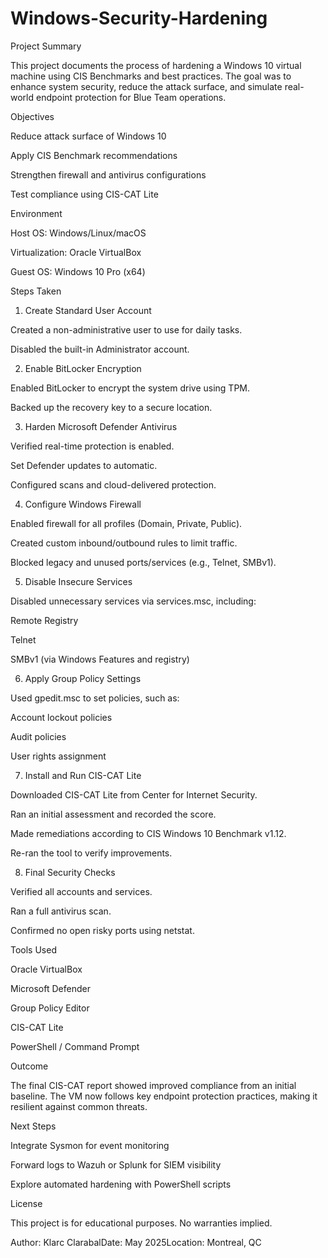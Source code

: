 # Windows-Security-Hardening

Project Summary

This project documents the process of hardening a Windows 10 virtual machine using CIS Benchmarks and best practices. The goal was to enhance system security, reduce the attack surface, and simulate real-world endpoint protection for Blue Team operations.

Objectives

Reduce attack surface of Windows 10

Apply CIS Benchmark recommendations

Strengthen firewall and antivirus configurations

Test compliance using CIS-CAT Lite

Environment

Host OS: Windows/Linux/macOS

Virtualization: Oracle VirtualBox

Guest OS: Windows 10 Pro (x64)

Steps Taken

1. Create Standard User Account

Created a non-administrative user to use for daily tasks.

Disabled the built-in Administrator account.

2. Enable BitLocker Encryption

Enabled BitLocker to encrypt the system drive using TPM.

Backed up the recovery key to a secure location.

3. Harden Microsoft Defender Antivirus

Verified real-time protection is enabled.

Set Defender updates to automatic.

Configured scans and cloud-delivered protection.

4. Configure Windows Firewall

Enabled firewall for all profiles (Domain, Private, Public).

Created custom inbound/outbound rules to limit traffic.

Blocked legacy and unused ports/services (e.g., Telnet, SMBv1).

5. Disable Insecure Services

Disabled unnecessary services via services.msc, including:

Remote Registry

Telnet

SMBv1 (via Windows Features and registry)

6. Apply Group Policy Settings

Used gpedit.msc to set policies, such as:

Account lockout policies

Audit policies

User rights assignment

7. Install and Run CIS-CAT Lite

Downloaded CIS-CAT Lite from Center for Internet Security.

Ran an initial assessment and recorded the score.

Made remediations according to CIS Windows 10 Benchmark v1.12.

Re-ran the tool to verify improvements.

8. Final Security Checks

Verified all accounts and services.

Ran a full antivirus scan.

Confirmed no open risky ports using netstat.

Tools Used

Oracle VirtualBox

Microsoft Defender

Group Policy Editor

CIS-CAT Lite

PowerShell / Command Prompt

Outcome

The final CIS-CAT report showed improved compliance from an initial baseline. The VM now follows key endpoint protection practices, making it resilient against common threats.


Next Steps

Integrate Sysmon for event monitoring

Forward logs to Wazuh or Splunk for SIEM visibility

Explore automated hardening with PowerShell scripts

License

This project is for educational purposes. No warranties implied.

Author: Klarc ClarabalDate: May 2025Location: Montreal, QC
